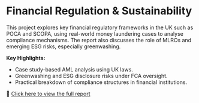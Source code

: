 # Financial Regulation & Sustainability

This project explores key financial regulatory frameworks in the UK such as POCA and SCOPA, using real-world money laundering cases to analyse compliance mechanisms. The report also discusses the role of MLROs and emerging ESG risks, especially greenwashing.

**Key Highlights:**
- Case study-based AML analysis using UK laws.
- Greenwashing and ESG disclosure risks under FCA oversight.
- Practical breakdown of compliance structures in financial institutions.

📄 [Click here to view the full report](./Financial_Regulation_Report.pdf)
